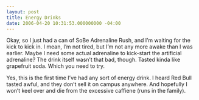 ```yaml
---
layout: post
title: Energy Drinks
date: 2006-04-20 10:31:53.000000000 -04:00
---
```

<p>Okay, so I just had a can of SoBe Adrenaline Rush, and I’m waiting for the kick to kick in. I mean, I’m not tired, but I’m not any more awake than I was earlier. Maybe I need some actual adrenaline to kick-start the artificial adrenaline? The drink itself wasn’t that bad, though. Tasted kinda like grapefruit soda. Which you need to try.</p>

<p>Yes, this is the first time I’ve had any sort of energy drink. I heard Red Bull tasted awful, and they don’t sell it on campus anywhere. And hopefully I won’t keel over and die from the excessive caffiene (runs in the family).</p>
